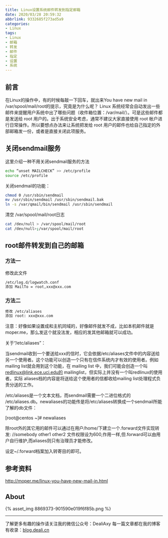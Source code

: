 ```yaml
---
title: Linux设置系统邮件转发到指定邮箱
date: 2020/03/28 20:59:32
abbrlink: 9332685f273ad5a9
categories:
- Linux
tags:
- Linux
- 邮箱
- 转发
- 邮件
- 指定
- 设置
- 系统
---
```

## 前言
在Linux的操作中，有的时候每敲一下回车，就出来You have new mail in /var/spool/mail/root的提示，究竟是为什么呢？
Linux 系统经常会自动发出一些邮件来提醒用户系统中出了哪些问题（收件箱位置：/var/mail/）。可是这些邮件都是发送给 root 用户的。出于系统安全考虑，通常不建议大家直接使用 root 帐户进行日常操作。所以要想点办法来让系统把发给 root 用户的邮件也给自己指定的外部邮箱发一份，或者是直接关闭此项服务。

## 关闭sendmail服务
这里介绍一种不用关闭sendmail服务的方法
```bash
echo “unset MAILCHECK” >> /etc/profile
source /etc/profile
```

关闭sendmail的功能：
```bash
chmod 0 /usr/sbin/sendmail
mv /usr/sbin/sendmail /usr/sbin/sendmail.bak
ln -s /var/qmail/bin/sendmail /usr/sbin/sendmail
```

清空 /var/spool/mail/root日志
```bash
cat /dev/null > /var/spool/mail/root
cat /dev/null>;/var/spool/mail/root
```

## root邮件转发到自己的邮箱
### 方法一
修改此文件
```bash
/etc/log.d/logwatch.conf
添加 MailTo = root,xxx@xxx.com
```

### 方法二
```bash
修改 /etc/aliases
添加 root: xxx@xxx.com
```

注意：好像如果设置成和主机同域的，好像邮件就发不成，比如本机邮件就是moper.me，那么发这个就没法发，相应的发其他邮箱就可以成功。

关于“/etc/aliases”：

当sendmail收到一个要送给xxx的信时，它会依据/etc/aliases文件中的内容送给另一个使用者。这个功能可以创造一个只有在信件系统内才有效的使用者。例如mailing list就会用到这个功能，在 mailing list 中，我们可能会创造一个叫 redlinux@link.ece.uci.edu的 mailinglist，但实际上并没有一个叫redlinux的使用者。实际 aliases档的内容是将送给这个使用者的信都收给mailing list处理程式负责分送的工作。

/etc/aliases是一个文本文档，而sendmail需要一个二进位格式的 /etc/aliases.db。newaliases的功能传是将/etc/aliases转换成一个sendmail所能了解的db文件：

[root@centos ~]# newaliases

除root外的其它用的邮件可以通过在用户/home/下建立一个.forward文件实现转发:
//somebody
other1
other2
文件权限设为600,作用一样,但.forward可以由用户自行维护,而aliases则只有治理员才能修改。

设定~/.forward档案加入转寄目的即可。

## 参考资料
http://moper.me/linux-you-have-new-mail-in.html


## About
{% asset_img 8869373-901590e019f6f85b.png %}

---------------
了解更多有趣的操作请关注我的微信公众号：DealiAxy
每一篇文章都在我的博客有收录：[blog.deali.cn](http://blog.deali.cn)
